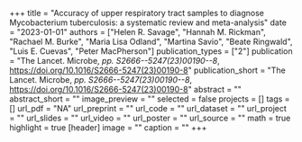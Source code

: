 +++
title = "Accuracy of upper respiratory tract samples to diagnose Mycobacterium tuberculosis: a systematic review and meta-analysis"
date = "2023-01-01"
authors = ["Helen R. Savage", "Hannah M. Rickman", "Rachael M. Burke", "Maria Lisa Odland", "Martina Savio", "Beate Ringwald", "Luis E. Cuevas", "Peter MacPherson"]
publication_types = ["2"]
publication = "The Lancet. Microbe, _pp. S2666--5247(23)00190--8_, https://doi.org/10.1016/S2666-5247(23)00190-8"
publication_short = "The Lancet. Microbe, _pp. S2666--5247(23)00190--8_, https://doi.org/10.1016/S2666-5247(23)00190-8"
abstract = ""
abstract_short = ""
image_preview = ""
selected = false
projects = []
tags = []
url_pdf = "NA"
url_preprint = ""
url_code = ""
url_dataset = ""
url_project = ""
url_slides = ""
url_video = ""
url_poster = ""
url_source = ""
math = true
highlight = true
[header]
image = ""
caption = ""
+++
